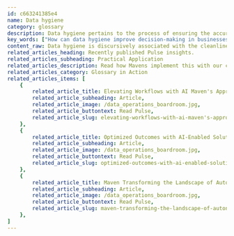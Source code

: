 ```yaml
---
id: c663241385e4
name: Data hygiene
category: glossary
description: Data hygiene pertains to the process of ensuring the accuracy and consistency of data in a database, thus enhancing decision-making, customer engagement, productivity, and brand reputation by correcting errors and updating and streamlining information.
key_words: ["How can data hygiene improve decision-making in businesses", "What is the role of data hygiene in customer experience enhancement", "What are the benefits of maintaining good data hygiene for businesses", "How does data hygiene contribute to analytics accuracy", "Why is consistent parsing important in data hygiene", "What impact does data hygiene have on brand reputation and protection", "How can clean databases optimize business productivity", "How does outdated data affect organisational efficiency", "What are the challenges of implementing data hygiene practices", "How does Maven Technologies ensure data hygiene for its clients"]
content_raw: Data hygiene is discursively associated with the cleanliness of data. This term refers to the scrupulous process of securing the accuracy and consistency of data within a database. This crucial process involves the examination and rectification of records, which could be laden with rudimentary errors such as misspellings and inadequate punctuation, or more complex issues like duplicate records, outdated or incomplete data, and inconsistent parsing of record fields culled from disparate systems. Data hygiene conveys numerous benefits to businesses, with significant transformations noted in decision-making, customer experiences, productivity and brand protection. For clearer insight, effective data hygiene enhances decision-making via its contribution to accurate analytics. This reliable intelligence assists companies in making informed, confident business decisions. By cleaning data and ensuring its accuracy and quality, Maven Technologies help you leverage analytics that bolsters your business strategy. Furthermore, data hygiene takes customer experiences to another level. Progressive companies invest in clean databases as they assure timely and relevant communication with the customer base. This accuracy and timing optimise revenue streams and amplifies brand perception. Data hygiene also boosts productivity within organisations. Clean databases eliminate outdated information, equipping data users with accurate and streamlined information needed for optimal operation. The result is a profound understanding of business users and clients, paving the way for strategic decision-making procedures. Lastly, but equally important, is the protection of your brand's reputation. Good data hygiene prevents your business from courting irrelevant recipients, preserving your brand’s integrity and reputation. By ensuring precise targeting, data hygiene can save the integrity of your brand. In a nutshell, Maven Technologies combines technology and experience to promote and implement data hygiene practices, optimizing your business operations and ultimately your success in the contemporary digital space.
related_articles_heading: Recently published Pulse insights.
related_articles_subheading: Practical Application
related_articles_description: Read how Mavens implement this with our clients.
related_articles_category: Glossary in Action
related_articles_items: [
	{
		related_article_title: Elevating Workflows with AI Maven's Approach,
		related_article_subheading: Article,
		related_article_image: /data_operations_boardroom.jpg,
		related_article_buttontext: Read Pulse,
		related_article_slug: elevating-workflows-with-ai-maven's-approach
	},
	{
		related_article_title: Optimized Outcomes with AI-Enabled Solutions,
		related_article_subheading: Article,
		related_article_image: /data_operations_boardroom.jpg,
		related_article_buttontext: Read Pulse,
		related_article_slug: optimized-outcomes-with-ai-enabled-solutions
	},
	{
		related_article_title: Maven Transforming the Landscape of Autonomous Vehicles,
		related_article_subheading: Article,
		related_article_image: /data_operations_boardroom.jpg,
		related_article_buttontext: Read Pulse,
		related_article_slug: maven-transforming-the-landscape-of-autonomous-vehicles
	},
]
---
```


